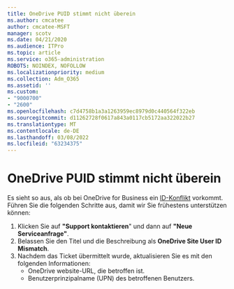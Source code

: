 ```yaml
---
title: OneDrive PUID stimmt nicht überein
ms.author: cmcatee
author: cmcatee-MSFT
manager: scotv
ms.date: 04/21/2020
ms.audience: ITPro
ms.topic: article
ms.service: o365-administration
ROBOTS: NOINDEX, NOFOLLOW
ms.localizationpriority: medium
ms.collection: Adm_O365
ms.assetid: ''
ms.custom:
- "9000700"
- "2600"
ms.openlocfilehash: c7d4758b1a3a1263959ec8979d0c440564f322eb
ms.sourcegitcommit: d11262728f0617a843a0117cb5172aa322022b27
ms.translationtype: MT
ms.contentlocale: de-DE
ms.lasthandoff: 03/08/2022
ms.locfileid: "63234375"
---
```

# <a name="onedrive-puid-mismatch"></a>OneDrive PUID stimmt nicht überein

Es sieht so aus, als ob bei OneDrive for Business ein [ID-Konflikt](https://docs.microsoft.com/sharepoint/troubleshoot/administration/access-denied-or-need-permission-error-sharepoint-online-or-onedrive-for-business#when-accessing-a-onedrive-site) vorkommt. Führen Sie die folgenden Schritte aus, damit wir Sie frühestens unterstützen können:

1. Klicken Sie auf  **"Support kontaktieren**" und dann auf  **"Neue Serviceanfrage"**.
2. Belassen Sie den Titel und die Beschreibung als **OneDrive Site User ID Mismatch**.
3. Nachdem das Ticket übermittelt wurde, aktualisieren Sie es mit den folgenden Informationen:
    - OneDrive website-URL, die betroffen ist.
    - Benutzerprinzipalname (UPN) des betroffenen Benutzers.
